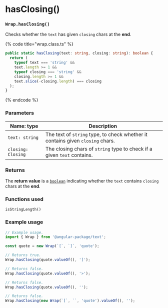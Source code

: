 # hasClosing()

### `Wrap.hasClosing()`

Checks whether the `text` has given `closing` chars at the **end**.

{% code title="wrap.class.ts" %}
```typescript
public static hasClosing(text: string, closing: string): boolean {
  return (
    typeof text === 'string' &&
    text.length >= 1 &&
    typeof closing === 'string' &&
    closing.length >= 1 &&
    text.slice(-closing.length) === closing
  );
}
```
{% endcode %}

### Parameters

| Name: type         | Description                                                                    |
| ------------------ | ------------------------------------------------------------------------------ |
| `text: string`     | The text of `string` type, to check whether it contains given `closing` chars. |
| `closing: Closing` | The closing chars of `string` type to check if a given `text` contains.        |

### Returns

The **return value** is a [`boolean`](https://developer.mozilla.org/en-US/docs/Web/JavaScript/Reference/Global\_Objects/Boolean) indicating whether the `text` contains `closing` chars at the **end**.

### Functions used

`isStringLength()`

### Example usage

```typescript
// Example usage.
import { Wrap } from '@angular-package/text';

const quote = new Wrap(`[`, `]`, 'quote');

// Returns true.
Wrap.hasClosing(quote.valueOf(), ']');

// Returns false.
Wrap.hasClosing(quote.valueOf(), '>');

// Returns false.
Wrap.hasClosing(quote.valueOf(), '');

// Returns false.
Wrap.hasClosing(new Wrap(`[`, ``, 'quote').valueOf(), '');
```
